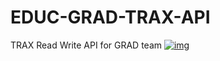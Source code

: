 # EDUC-GRAD-TRAX-API

TRAX Read Write API for GRAD team
[![img](https://img.shields.io/badge/Lifecycle-Experimental-339999)](https://github.com/bcgov/repomountie/blob/master/doc/lifecycle-badges.md)
